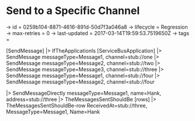 # Send to a Specific Channel

-> id = 0259b104-8871-4616-891d-50d7f3a046a8
-> lifecycle = Regression
-> max-retries = 0
-> last-updated = 2017-03-14T19:59:53.7519650Z
-> tags = 

[SendMessage]
|> IfTheApplicationIs
    [ServiceBusApplication]
    |> SendMessage messageType=Message1, channel=stub://one
    |> SendMessage messageType=Message2, channel=stub://two
    |> SendMessage messageType=Message3, channel=stub://three
    |> SendMessage messageType=Message1, channel=stub://four
    |> SendMessage messageType=Message2, channel=stub://four

|> SendMessageDirectly messageType=Message1, name=Hank, address=stub://three
|> TheMessagesSentShouldBe
    [rows]
    |> TheMessagesSentShouldBe-row ReceivedAt=stub://three, MessageType=Message1, Name=Hank

~~~
